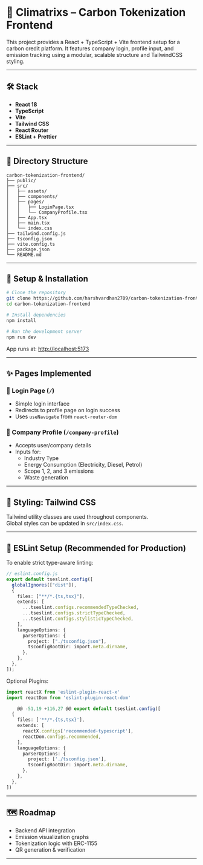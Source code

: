 # 🌿 Climatrixs – Carbon Tokenization Frontend

This project provides a React + TypeScript + Vite frontend setup for a carbon credit platform. It features company login, profile input, and emission tracking using a modular, scalable structure and TailwindCSS styling.

---

## 🛠️ Stack

- **React 18**
- **TypeScript**
- **Vite**
- **Tailwind CSS**
- **React Router**
- **ESLint + Prettier**

---

## 📁 Directory Structure

```
carbon-tokenization-frontend/
├── public/
├── src/
│   ├── assets/
│   ├── components/
│   ├── pages/
│   │   ├── LoginPage.tsx
│   │   └── CompanyProfile.tsx
│   ├── App.tsx
│   ├── main.tsx
│   └── index.css
├── tailwind.config.js
├── tsconfig.json
├── vite.config.ts
├── package.json
└── README.md
```

---

## 🔧 Setup & Installation

```bash
# Clone the repository
git clone https://github.com/harshvardhan2709/carbon-tokenization-frontend.git
cd carbon-tokenization-frontend

# Install dependencies
npm install

# Run the development server
npm run dev
```

App runs at: [http://localhost:5173](http://localhost:5173)

---

## ✨ Pages Implemented

### 🔐 Login Page (`/`)

- Simple login interface
- Redirects to profile page on login success
- Uses `useNavigate` from `react-router-dom`

### 🏢 Company Profile (`/company-profile`)

- Accepts user/company details
- Inputs for:
  - Industry Type
  - Energy Consumption (Electricity, Diesel, Petrol)
  - Scope 1, 2, and 3 emissions
  - Waste generation

---

## 🎨 Styling: Tailwind CSS

Tailwind utility classes are used throughout components.  
Global styles can be updated in `src/index.css`.

---

## 🧪 ESLint Setup (Recommended for Production)

To enable strict type-aware linting:

```ts
// eslint.config.js
export default tseslint.config([
  globalIgnores(["dist"]),
  {
    files: ["**/*.{ts,tsx}"],
    extends: [
      ...tseslint.configs.recommendedTypeChecked,
      ...tseslint.configs.strictTypeChecked,
      ...tseslint.configs.stylisticTypeChecked,
    ],
    languageOptions: {
      parserOptions: {
        project: ["./tsconfig.json"],
        tsconfigRootDir: import.meta.dirname,
      },
    },
  },
]);
```

Optional Plugins:

```ts
import reactX from 'eslint-plugin-react-x'
import reactDom from 'eslint-plugin-react-dom'

	@@ -51,19 +116,27 @@ export default tseslint.config([
  {
    files: ['**/*.{ts,tsx}'],
    extends: [
      reactX.configs['recommended-typescript'],
      reactDom.configs.recommended,
    ],
    languageOptions: {
      parserOptions: {
        project: ['./tsconfig.json'],
        tsconfigRootDir: import.meta.dirname,
      },
    },
  },
])
```

---

## 🗺️ Roadmap

- Backend API integration
- Emission visualization graphs
- Tokenization logic with ERC-1155
- QR generation & verification

---
